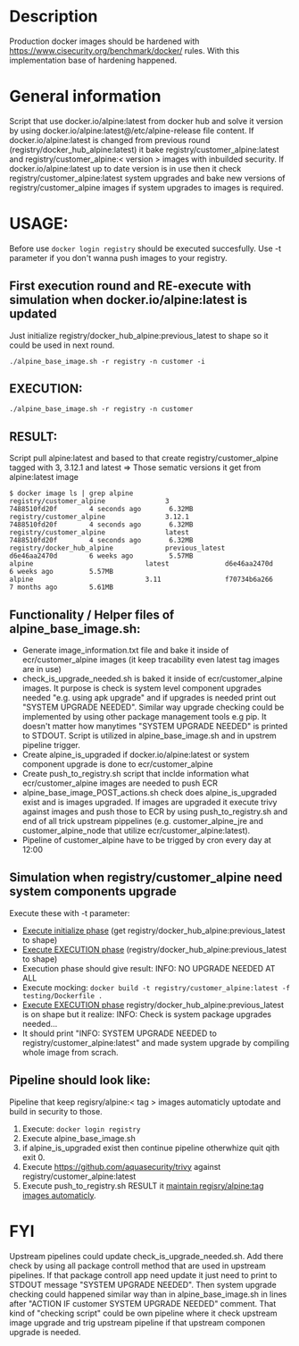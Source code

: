 # Description
Production docker images should be hardened with https://www.cisecurity.org/benchmark/docker/ rules.
With this implementation base of hardening happened. 

# General information
Script that use docker.io/alpine:latest from docker hub and solve it version by using docker.io/alpine:latest@/etc/alpine-release file content. 
If docker.io/alpine:latest is changed from previous round (registry/docker_hub_alpine:latest) it bake registry/customer_alpine:latest and registry/customer_alpine:< version > images with inbuilded security. If docker.io/alpine:latest up to date version is in use then it check registry/customer_alpine:latest system upgrades and bake new versions of registry/customer_alpine images if system upgrades to images is required. 

# USAGE:
Before use ```docker login registry``` should be executed succesfully.
Use -t parameter if you don't wanna push images to your registry.
## First execution round and RE-execute with simulation when docker.io/alpine:latest is updated
Just initialize registry/docker_hub_alpine:previous_latest to shape so it could be used in next round. 
```
./alpine_base_image.sh -r registry -n customer -i
```
## EXECUTION: 
```
./alpine_base_image.sh -r registry -n customer
```
## RESULT:
Script pull alpine:latest and based to that create registry/customer_alpine tagged with 3, 3.12.1 and latest => Those sematic versions it get from alpine:latest image
```
$ docker image ls | grep alpine
registry/customer_alpine               3                   7488510fd20f        4 seconds ago       6.32MB
registry/customer_alpine               3.12.1              7488510fd20f        4 seconds ago       6.32MB
registry/customer_alpine               latest              7488510fd20f        4 seconds ago       6.32MB
registry/docker_hub_alpine             previous_latest     d6e46aa2470d        6 weeks ago         5.57MB
alpine                            latest              d6e46aa2470d        6 weeks ago         5.57MB
alpine                            3.11                f70734b6a266        7 months ago        5.61MB
```

## Functionality / Helper files of alpine_base_image.sh:
- Generate image_information.txt file and bake it inside of ecr/customer_alpine images (it keep tracability even latest tag images are in use)
- check_is_upgrade_needed.sh is baked it inside of ecr/customer_alpine images. It purpose is check is system level component upgrades needed "e.g. using apk upgrade" and if upgrades is needed print out "SYSTEM UPGRADE NEEDED". Similar way upgrade checking could be implemented by using other package management tools e.g pip. It doesn't matter how manytimes "SYSTEM UPGRADE NEEDED" is printed to STDOUT. Script is utilized in alpine_base_image.sh and in upstrem pipeline trigger.
- Create alpine_is_upgraded if docker.io/alpine:latest or system component upgrade is done to ecr/customer_alpine
- Create push_to_registry.sh script that inclde information what ecr/customer_alpine images are needed to push ECR
- alpine_base_image_POST_actions.sh check does alpine_is_upgraded exist and is images upgraded. If images are upgraded it execute trivy against images and push those to ECR by using push_to_registry.sh and end of all trick upstream pippelines (e.g. customer_alpine_jre and customer_alpine_node that utilize ecr/customer_alpine:latest).
- Pipeline of customer_alpine have to be trigged by cron every day at 12:00

## Simulation when registry/customer_alpine need system components upgrade
Execute these with -t parameter:
- [Execute initialize phase](https://github.com/TheProjectAurora/latestalpine#first-execution-round-and-re-execute-with-simulation-when-dockerioalpinelatest-is-updated) (get registry/docker_hub_alpine:previous_latest to shape)
- [Execute EXECUTION phase](https://github.com/TheProjectAurora/latestalpine#execution) (registry/docker_hub_alpine:previous_latest to shape)
- Execution phase should give result: INFO: NO UPGRADE NEEDED AT ALL
- Execute mocking: ```docker build -t registry/customer_alpine:latest -f testing/Dockerfile .```
- [Execute EXECUTION phase](https://github.com/TheProjectAurora/latestalpine#execution) registry/docker_hub_alpine:previous_latest is on shape but it realize: INFO: Check is system package upgrades needed...
- It should print "INFO: SYSTEM UPGRADE NEEDED to registry/customer_alpine:latest" and made system upgrade by compiling whole image from scrach.

## Pipeline should look like:
Pipeline that keep regisry/alpine:< tag > images automaticly uptodate and build in security to those.
1. Execute: ```docker login registry```
1. Execute alpine_base_image.sh
1. if alpine_is_upgraded exist then continue pipeline otherwhize quit qith exit 0.
1. Execute https://github.com/aquasecurity/trivy against registry/customer_alpine:latest
1. Execute push_to_registry.sh
RESULT it [maintain regisry/alpine:tag images automaticly](https://github.com/TheProjectAurora/latestalpine#result).

# FYI
Upstream pipelines could update check_is_upgrade_needed.sh. Add there check by using all package controll method that are used in upstream pipelines. If that package controll app need update it just need to print to STDOUT message "SYSTEM UPGRADE NEEDED". Then system upgrade checking could happened similar way than in alpine_base_image.sh in lines after "ACTION IF customer SYSTEM UPGRADE NEEDED" comment. That kind of "checking script" could be own pipeline where it check upstream image upgrade and trig upstream pipeline if that upstream componen upgrade is needed.